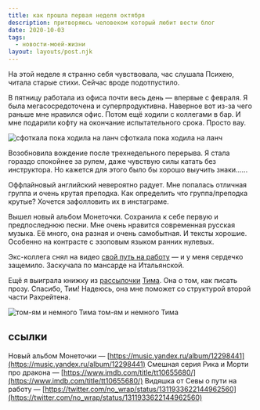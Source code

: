 ```yaml
---
title: как прошла первая неделя октября
description: притворяюсь человеком который любит вести блог
date: 2020-10-03
tags:
  - новости-моей-жизни
layout: layouts/post.njk
---
```


На этой неделе я странно себя чувствовала, час слушала Психею, читала старые стихи. Сейчас вроде подотпустило.

В пятницу работала из офиса почти весь день — впервые с февраля. Я была мегасосредоточена и суперпродуктивна. Наверное вот из-за чего раньше мне нравился офис. Потом ещё ходили с коллегами в бар. И мне подарили кофту на окончание испытательного срока. Просто вау.

![сфоткала пока ходила на ланч](../../img/fountain.jpg)
сфоткала пока ходила на ланч

Возобновила вождение после трехнедельного перерыва. Я стала гораздо спокойнее за рулем, даже чувствую силы катать без инструктора. Но кажется для этого было бы хорошо выучить знаки......

Оффлайновый английский невероятно радует. Мне попалась отличная группа и очень крутая преподка. Как определить что группа/преподка крутые? Хочется зафолловить их в инстаграме. 

Вышел новый альбом Монеточки. Сохранила к себе первую и предпоследнюю песни. 
Мне очень нравится современная русская музыка. Её много, она разная и очень самобытная. И тексты хорошие. Особенно на контрасте с эзоповым языком ранних нулевых.

Экс-коллега снял на видео [свой путь на работу](https://twitter.com/no_wrap/status/1311933622144962560) — и у меня сердечко защемило. Заскучала по мансарде на Итальянской.

Ещё я выиграла книжку из [рассылочки](https://marinintim.com/#subscribe) [Тима](https://marinintim.com/). Она о том, как писать прозу. Спасибо, Тим! Надеюсь, она мне поможет со структурой второй части Рахрейтена.

![том-ям и немного Тима](../../img/book.jpg)
том-ям и немного Тима

## ссылки

Новый альбом Монеточки — [https://music.yandex.ru/album/12298441](https://music.yandex.ru/album/12298441)
Смешная серия Рика и Морти про дракона — [https://www.imdb.com/title/tt10655680/](https://www.imdb.com/title/tt10655680/)
Видяшка от Севы о пути на работу — [https://twitter.com/no_wrap/status/1311933622144962560](https://twitter.com/no_wrap/status/1311933622144962560)